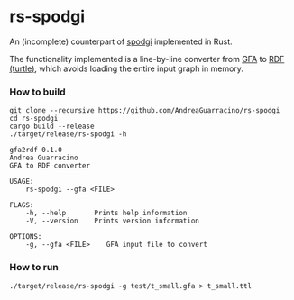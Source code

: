 # rs-spodgi

An (incomplete) counterpart of [spodgi](https://github.com/pangenome/spodgi) implemented in Rust.

The functionality implemented is a line-by-line converter from [GFA](https://github.com/GFA-spec/GFA-spec/blob/master/GFA1.md) to [RDF (turtle)](https://www.w3.org/TR/turtle/), which avoids loading the entire input graph in memory.

### How to build
```
git clone --recursive https://github.com/AndreaGuarracino/rs-spodgi
cd rs-spodgi
cargo build --release
./target/release/rs-spodgi -h
```
```
gfa2rdf 0.1.0
Andrea Guarracino
GFA to RDF converter

USAGE:
    rs-spodgi --gfa <FILE>

FLAGS:
    -h, --help       Prints help information
    -V, --version    Prints version information

OPTIONS:
    -g, --gfa <FILE>    GFA input file to convert
```

### How to run

```
./target/release/rs-spodgi -g test/t_small.gfa > t_small.ttl
```